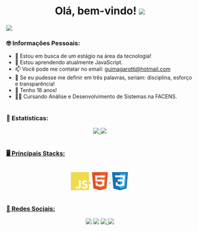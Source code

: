 <h1 align="center" >Olá, bem-vindo!  <img src="https://media.giphy.com/media/iigp4VDyf5dCLRlGkm/giphy.gif" width="30px"></h1>

  <img align="center" src="https://media.giphy.com/media/zMukICnMEZmSf8zvXd/giphy.gif" width="700px">

### 🤓 Informações Pessoais:
- 🔭 Estou em busca de um estágio na área da tecnologia!
- 🌱 Estou aprendendo atualmente JavaScript.
- 📫 Você pode me contatar no email: guimagarotti@hotmail.com
- 🚩 Se eu pudesse me definir em três palavras, seriam: disciplina, esforço e transparência!
- 👀 Tenho 18 anos!
- 👨‍🎓 Cursando Análise e Desenvolvimento de Sistemas na FACENS.

#

### 💼 Estatísticas:
<div align="center">
  <a href="https://github.com/guimagarotti">
  <img height="180em" src="https://github-readme-stats.vercel.app/api?username=guimagarotti&show_icons=true&theme=highcontrast&include_all_commits=true&count_private=true"/>
  <img height="180em" src="https://github-readme-stats.vercel.app/api/top-langs/?username=guimagarotti&layout=compact&langs_count=7&theme=highcontrast"/>
</div>

#

### 🖥️ Principais Stacks:
<div style="display: inline_block" align="center";><br>
  <img align="center" alt="Gui-Js" height="50" width="50" src="https://raw.githubusercontent.com/devicons/devicon/master/icons/javascript/javascript-plain.svg">
  <img align="center" alt="Gui-HTML" height="50" width="50" src="https://raw.githubusercontent.com/devicons/devicon/master/icons/html5/html5-original.svg">
  <img align="center" alt="Gui-CSS" height="50" width="50" src="https://raw.githubusercontent.com/devicons/devicon/master/icons/css3/css3-original.svg">
</div>
  
#
  
### 💬 Redes Sociais: 
<div align="center"> 
  <a href="https://www.instagram.com/guimagarotti/" target="_blank"><img src="https://img.shields.io/badge/-Instagram-%23E4405F?style=for-the-badge&logo=instagram&logoColor=white" target="_blank"></a>
  <a href="https://www.linkedin.com/in/guilherme-cambi-magarotti-16177522b/" target="_blank"><img src="https://img.shields.io/badge/-LinkedIn-%230077B5?style=for-the-badge&logo=linkedin&logoColor=white" target="_blank"></a>
  <a href="https://twitter.com/GuilhermeMagar7" target="_blank"><img src="https://img.shields.io/badge/Twitter-2CA5E0?style=for-the-badge&logo=twitter&logoColor=white" target="_blank">
    <a href="https://github.com/guimagarotti"><img src="https://img.shields.io/badge/-Github-%23333?style=for-the-badge&logo=github&logoColor=white" target="_blank"></a>
</div>
  




